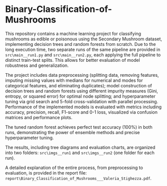 # Binary-Classification-of-Mushrooms

This repository contains a machine learning project for classifying mushrooms as edible or poisonous using the Secondary Mushroom dataset, implementing decision trees and random forests from scratch. Due to the long execution time, two separate runs of the same pipeline are provided in `src\main__run1.py` and `src\main__run2.py`, each applying the full pipeline to distinct train-test splits. This allows for better evaluation of model robustness and generalization.

The project includes data preprocessing (splitting data, removing features, imputing missing values with medians for numerical and modes for categorical features, and eliminating duplicates); model construction of decision trees and random forests using different impurity measures (Gini, entropy, or squared error) for optimal node splitting; and hyperparameter tuning via grid search and 5-fold cross-validation with parallel processing.
Performance of the implemented models is evaluated with metrics including accuracy, precision, recall, F1-score and 0-1 loss, visualized via confusion matrices and performance plots. 

The tuned random forest achieves perfect test accuracy (100%) in both runs, demonstrating the power of ensemble methods and precise hyperparameter tuning. 

The results, including tree diagrams and evaluation charts, are organized into two folders: `src\imgs__run1` and `src\imgs__run2` (one folder for each run).

A detailed explanation of the entire process, from preprocessing to evaluation, is provided in the report file: `report\Binary_Classification_of_Mushrooms___Valeria_Stighezza.pdf`.
